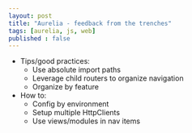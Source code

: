 ```yaml
---
layout: post
title: "Aurelia - feedback from the trenches"
tags: [aurelia, js, web]
published : false
--- 
```


* Tips/good practices:
  * Use absolute import paths
  * Leverage child routers to organize navigation
  * Organize by feature
* How to:
  * Config by environment
  * Setup multiple HttpClients
  * Use views/modules in nav items